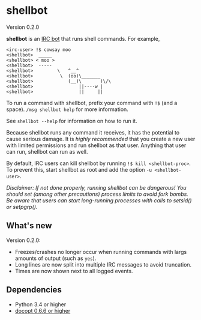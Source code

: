 shellbot
========

Version 0.2.0

**shellbot** is an [IRC bot] that runs shell commands.
For example,

[IRC bot]: https://github.com/taylordotfish/pyrcb

```
<irc-user> !$ cowsay moo
<shellbot>  _____
<shellbot> < moo >
<shellbot>  -----
<shellbot>         \   ^__^
<shellbot>          \  (oo)\_______
<shellbot>             (__)\       )\/\
<shellbot>                 ||----w |
<shellbot>                 ||     ||
```

To run a command with shellbot, prefix your command with `!$` (and a space).
`/msg shellbot help` for more information.

See `shellbot --help` for information on how to run it.

Because shellbot runs any command it receives, it has the potential to cause
serious damage. It is *highly recommended* that you create a new user with
limited permissions and run shellbot as that user. Anything that user can run,
shellbot can run as well.

By default, IRC users can kill shellbot by running `!$ kill <shellbot-proc>`.
To prevent this, start shellbot as root and add the option `-u
<shellbot-user>`.

*Disclaimer: If not done properly, running shellbot can be dangerous! You
should set (among other precautions) process limits to avoid fork bombs. Be
aware that users can start long-running processes with calls to setsid() or
setpgrp().*

What's new
----------

Version 0.2.0:

* Freezes/crashes no longer occur when running commands with largs amounts of
  output (such as ``yes``).
* Long lines are now split into multiple IRC messages to avoid truncation.
* Times are now shown next to all logged events.

Dependencies
------------

* Python 3.4 or higher
* [docopt 0.6.6 or higher](https://pypi.python.org/pypi/docopt)

